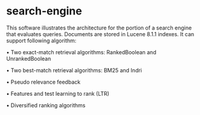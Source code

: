 # search-engine

This software illustrates the architecture for the portion of a search
engine that evaluates queries.  Documents are stored in Lucene 8.1.1
indexes. It can support following algorithm:

• Two exact-match retrieval algorithms: RankedBoolean and UnrankedBoolean

• Two best-match retrieval algorithms: BM25 and Indri

• Pseudo relevance feedback

• Features and test learning to rank (LTR)

• Diversified ranking algorithms
